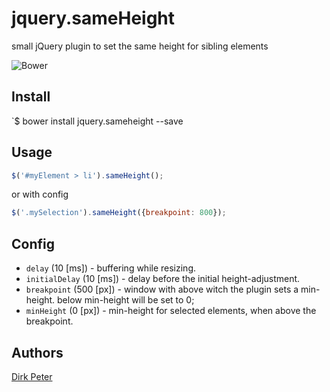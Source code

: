 # jquery.sameHeight

small jQuery plugin to set the same height for sibling elements

![Bower](https://img.shields.io/bower/v/jquery.sameheight.svg?style=flat)



## Install

`$ bower install jquery.sameheight --save



## Usage

```javascript
$('#myElement > li').sameHeight();
```

or with config
```javascript
$('.mySelection').sameHeight({breakpoint: 800});
```



## Config

* `delay` (10 [ms]) - buffering while resizing.
* `initialDelay` (10 [ms]) - delay before the initial height-adjustment.
* `breakpoint` (500 [px]) - window with above witch the plugin sets a min-height. below min-height will be set to 0;
* `minHeight` (0 [px]) - min-height for selected elements, when above the breakpoint.



## Authors

[Dirk Peter](https://github.com/dirkpeter)
